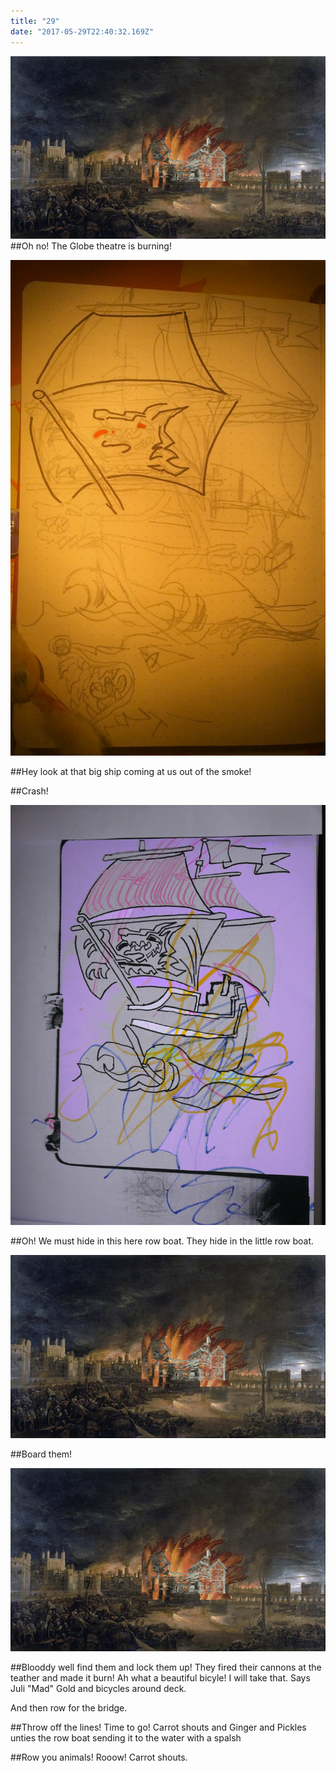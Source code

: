 ```yaml
---
title: "29"
date: "2017-05-29T22:40:32.169Z"
---
```



![](./600px-Great_Fire_London.jpg)
##Oh no! The Globe theatre is burning!



![Golden_Wolf](./Golden_hind2.1.png)

##Hey look at that big ship coming at us out of the smoke!

##Crash!

![](./Golden_hind_Harald_Holm_Vea2.2.JPG)


##Oh! We must hide in this here row boat. They hide in the little row boat.

![](./600px-Great_Fire_London.jpg)

##Board them!

![](./600px-Great_Fire_London.jpg)


##Blooddy well find them and lock them up! They fired their cannons at the teather and made it burn! Ah what a beautiful bicyle! I will take that. Says Juli "Mad" Gold and bicycles around deck.



And then row for the bridge.


##Throw off the lines! Time to go! Carrot shouts and Ginger and Pickles unties the row boat sending it to the water with a spalsh

##Row you animals! Rooow! Carrot shouts.
<!--
https://commons.wikimedia.org/wiki/File:Company_of_the_Wolf_banner.JPG    https://en.wikipedia.org/wiki/Company_of_the_Wolf#/media/File:VirtuesGuardFull.jpg -->





